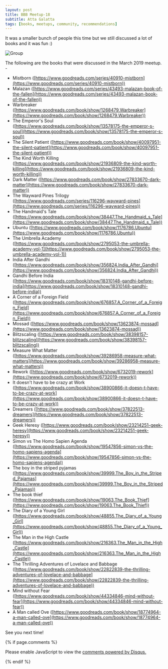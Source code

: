 ```yaml
---
layout: post
title: BBB Meetup-18
subtitle: Atta Galatta
tags: [books, meetups, community, recommendations]
---
```


It was a smaller bunch of people this time but we still discussed a lot of books and it was fun :) 

![Group](../img/BBB/BBB_18_03_31_2019.jpg)

The following are the books that were discussed in the March 2019 meetup. -

- Mistborn ([https://www.goodreads.com/series/40910-mistborn](https://www.goodreads.com/series/40910-mistborn))
- Malazan ([https://www.goodreads.com/series/43493-malazan-book-of-the-fallen](https://www.goodreads.com/series/43493-malazan-book-of-the-fallen))
- Warbreaker ([https://www.goodreads.com/book/show/1268479.Warbreaker](https://www.goodreads.com/book/show/1268479.Warbreaker))
- The Emperor's Soul ([https://www.goodreads.com/book/show/13578175-the-emperor-s-soul](https://www.goodreads.com/book/show/13578175-the-emperor-s-soul))
- The Silent Patient ([https://www.goodreads.com/book/show/40097951-the-silent-patient](https://www.goodreads.com/book/show/40097951-the-silent-patient))
- The Kind Worth Killing ([https://www.goodreads.com/book/show/21936809-the-kind-worth-killing](https://www.goodreads.com/book/show/21936809-the-kind-worth-killing))
- Dark Matter ([https://www.goodreads.com/book/show/27833670-dark-matter](https://www.goodreads.com/book/show/27833670-dark-matter))
- The Wayward Pines Trilogy ([https://www.goodreads.com/series/116296-wayward-pines](https://www.goodreads.com/series/116296-wayward-pines))
- The Handmaid's Tale ([https://www.goodreads.com/book/show/38447.The_Handmaid_s_Tale](https://www.goodreads.com/book/show/38447.The_Handmaid_s_Tale))
- Ubuntu ([https://www.goodreads.com/book/show/1176786.Ubuntu](https://www.goodreads.com/book/show/1176786.Ubuntu))
- The Umbrella Academy ([https://www.goodreads.com/book/show/2795053-the-umbrella-academy-vol-1](https://www.goodreads.com/book/show/2795053-the-umbrella-academy-vol-1))
- India After Gandhi ([https://www.goodreads.com/book/show/356824.India_After_Gandhi](https://www.goodreads.com/book/show/356824.India_After_Gandhi))
- Gandhi Before India ([https://www.goodreads.com/book/show/18310148-gandhi-before-india](https://www.goodreads.com/book/show/18310148-gandhi-before-india))
- A Corner of a Foreign Field ([https://www.goodreads.com/book/show/676857.A_Corner_of_a_Foreign_Field](https://www.goodreads.com/book/show/676857.A_Corner_of_a_Foreign_Field))
- Mossad ([https://www.goodreads.com/book/show/13623874-mossad](https://www.goodreads.com/book/show/13623874-mossad))
- Blitzscaling ([https://www.goodreads.com/book/show/38398157-blitzscaling](https://www.goodreads.com/book/show/38398157-blitzscaling))
- Measure What Matter ([https://www.goodreads.com/book/show/39286958-measure-what-matters](https://www.goodreads.com/book/show/39286958-measure-what-matters))
- Rework ([https://www.goodreads.com/book/show/6732019-rework](https://www.goodreads.com/book/show/6732019-rework))
- It doesn't have to be crazy at Work ([https://www.goodreads.com/book/show/38900866-it-doesn-t-have-to-be-crazy-at-work](https://www.goodreads.com/book/show/38900866-it-doesn-t-have-to-be-crazy-at-work))
- Dreamers ([https://www.goodreads.com/book/show/37822513-dreamers](https://www.goodreads.com/book/show/37822513-dreamers))
- Geek Heresy ([https://www.goodreads.com/book/show/23214251-geek-heresy](https://www.goodreads.com/book/show/23214251-geek-heresy))
- Simon vs The Homo Sapien Agenda ([https://www.goodreads.com/book/show/19547856-simon-vs-the-homo-sapiens-agenda](https://www.goodreads.com/book/show/19547856-simon-vs-the-homo-sapiens-agenda))
- The boy in the striped pyjamas ([https://www.goodreads.com/book/show/39999.The_Boy_in_the_Striped_Pajamas](https://www.goodreads.com/book/show/39999.The_Boy_in_the_Striped_Pajamas))
- The book thief ([https://www.goodreads.com/book/show/19063.The_Book_Thief](https://www.goodreads.com/book/show/19063.The_Book_Thief))
- The Diary of a Young Girl ([https://www.goodreads.com/book/show/48855.The_Diary_of_a_Young_Girl](https://www.goodreads.com/book/show/48855.The_Diary_of_a_Young_Girl))
- The Man in the High Castle ([https://www.goodreads.com/book/show/216363.The_Man_in_the_High_Castle](https://www.goodreads.com/book/show/216363.The_Man_in_the_High_Castle))
- The Thrilling Adventures of Lovelace and Babbage ([https://www.goodreads.com/book/show/22822839-the-thrilling-adventures-of-lovelace-and-babbage](https://www.goodreads.com/book/show/22822839-the-thrilling-adventures-of-lovelace-and-babbage))
- Mind without Fear ([https://www.goodreads.com/book/show/44334846-mind-without-fear](https://www.goodreads.com/book/show/44334846-mind-without-fear))
- A Man called Ove ([https://www.goodreads.com/book/show/18774964-a-man-called-ove](https://www.goodreads.com/book/show/18774964-a-man-called-ove))

See you next time!

{% if page.comments %}
<div id="disqus_thread"></div>
<script>

/**
*  RECOMMENDED CONFIGURATION VARIABLES: EDIT AND UNCOMMENT THE SECTION BELOW TO INSERT DYNAMIC VALUES FROM YOUR PLATFORM OR CMS.
*  LEARN WHY DEFINING THESE VARIABLES IS IMPORTANT: https://disqus.com/admin/universalcode/#configuration-variables*/
/*
var disqus_config = function () {
this.page.url = brokebibliophilesbangalore.github.io/2019-01-27-BBB-Meetup-17;
  // Replace PAGE_URL with your page's canonical URL variable
this.page.identifier = 2019-01-27-BBB-Meetup-17; 
// Replace PAGE_IDENTIFIER with your page's unique identifier variable
};
*/
(function() { // DON'T EDIT BELOW THIS LINE
var d = document, s = d.createElement('script');
s.src = 'https://brokebibliophilesbangalore.disqus.com/embed.js';
s.setAttribute('data-timestamp', +new Date());
(d.head || d.body).appendChild(s);
})();
</script>
<noscript>Please enable JavaScript to view the <a href="https://disqus.com/?ref_noscript">comments powered by Disqus.</a></noscript>
                            
{% endif %}